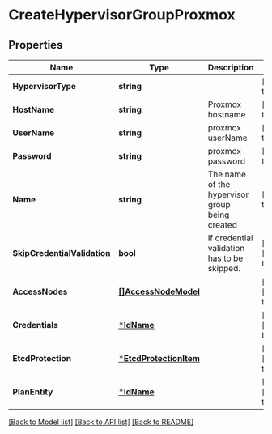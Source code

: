 # CreateHypervisorGroupProxmox

## Properties
Name | Type | Description | Notes
------------ | ------------- | ------------- | -------------
**HypervisorType** | **string** |  | [default to null]
**HostName** | **string** | Proxmox hostname  | [default to null]
**UserName** | **string** | proxmox userName  | [default to null]
**Password** | **string** | proxmox password  | [default to null]
**Name** | **string** | The name of the hypervisor group being created | [default to null]
**SkipCredentialValidation** | **bool** | if credential validation has to be skipped. | [optional] [default to false]
**AccessNodes** | [**[]AccessNodeModel**](accessNodeModel.md) |  | [optional] [default to null]
**Credentials** | [***IdName**](IdName.md) |  | [optional] [default to null]
**EtcdProtection** | [***EtcdProtectionItem**](EtcdProtectionItem.md) |  | [optional] [default to null]
**PlanEntity** | [***IdName**](IdName.md) |  | [optional] [default to null]

[[Back to Model list]](../README.md#documentation-for-models) [[Back to API list]](../README.md#documentation-for-api-endpoints) [[Back to README]](../README.md)


